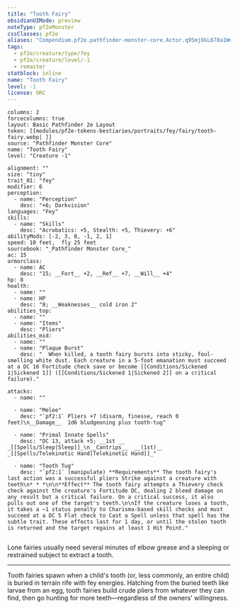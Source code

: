 ```yaml
---
title: "Tooth Fairy"
obsidianUIMode: preview
noteType: pf2eMonster
cssClasses: pf2e
aliases: "Compendium.pf2e.pathfinder-monster-core.Actor.q95mjOkL678a1Wnt" 
tags:
  - pf2e/creature/type/fey
  - pf2e/creature/level/-1
  - remaster
statblock: inline
name: "Tooth Fairy"
level: -1
license: ORC
---
```


```statblock
columns: 2
forcecolumns: true
layout: Basic Pathfinder 2e Layout
token: [[modules/pf2e-tokens-bestiaries/portraits/fey/fairy/tooth-fairy.webp| ]]
source: "Pathfinder Monster Core"
name: "Tooth Fairy"
level: "Creature -1"

alignment: ""
size: "tiny"
trait_01: "fey"
modifier: 6
perception:
  - name: "Perception"
    desc: "+6; Darkvision"
languages: "Fey"
skills:
  - name: "Skills"
    desc: "Acrobatics: +5, Stealth: +5, Thievery: +6"
abilityMods: [-2, 3, 0, -1, 2, 1]
speed: 10 feet,  fly 25 feet
sourcebook: "_Pathfinder Monster Core_"
ac: 15
armorclass:
  - name: AC
    desc: "15; __Fort__ +2, __Ref__ +7, __Will__ +4"
hp: 8
health:
  - name: ""
  - name: HP
    desc: "8; __Weaknesses__ cold iron 2"
abilities_top:
  - name: ""
  - name: "Items"
    desc: "Pliers"
abilities_mid:
  - name: ""
  - name: "Plaque Burst"
    desc: "  When killed, a tooth fairy bursts into sticky, foul-smelling white dust. Each creature in a 5-foot emanation must succeed at a DC 16 Fortitude check save or become [[Conditions/Sickened 1|Sickened 1]] ([[Conditions/Sickened 1|Sickened 2]] on a critical failure)."

attacks:
  - name: ""

  - name: "Melee"
    desc: "`pf2:1` Pliers +7 (disarm, finesse, reach 0 feet)\n__Damage__  1d6 bludgeoning plus tooth-tug"

  - name: "Primal Innate Spells"
    desc: "DC 13, attack +5; __1st __  _[[Spells/Sleep|Sleep]]_\n__Cantrips__  __(1st)__ _[[Spells/Telekinetic Hand|Telekinetic Hand]]_"

  - name: "Tooth Tug"
    desc: "`pf2:1` (manipulate) **Requirements** The tooth fairy's last action was a successful pliers Strike against a creature with teeth\n* * *\n\n**Effect** The tooth fairy attempts a Thievery check check against the creature's Fortitude DC, dealing 2 bleed damage on any result but a critical failure. On a critical success, it also pulls out one of the target's teeth.\n\nIf the creature loses a tooth, it takes a –1 status penalty to Charisma-based skill checks and must succeed at a DC 5 Flat check to Cast a Spell unless that spell has the subtle trait. These effects last for 1 day, or until the stolen tooth is returned and the target regains at least 1 Hit Point."
 
```



Lone fairies usually need several minutes of elbow grease and a sleeping or restrained subject to extract a tooth.

* * *

Tooth fairies spawn when a child's tooth (or, less commonly, an entire child) is buried in terrain rife with fey energies. Hatching from the buried teeth like larvae from an egg, tooth fairies build crude pliers from whatever they can find, then go hunting for more teeth—regardless of the owners' willingness.
